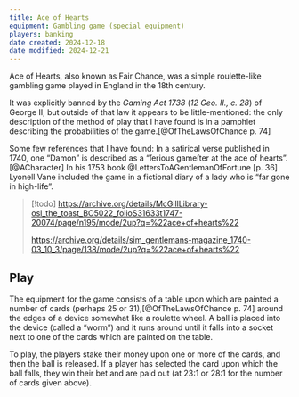 ```yaml
---
title: Ace of Hearts
equipment: Gambling game (special equipment)
players: banking
date created: 2024-12-18
date modified: 2024-12-21
---
```


<p class="lead">
<span class="aka">Ace of Hearts</span>, also known as <span class="aka">Fair Chance</span>, was a simple roulette-like gambling game played in England in the 18th century.
</p>

It was explicitly banned by the <cite>Gaming Act 1738</cite> (<cite>12 Geo. II., c. 28</cite>) of George <span class="rnum">II</span>, but outside of that law it appears to be little-mentioned: the only description of the method of play that I have found is in a pamphlet describing the probabilities of the game.[@OfTheLawsOfChance p. 74]

Some few references that I have found: In a satirical verse published in 1740, one “Damon” is described as a “ſerious gameſter at the ace of hearts”.[@ACharacter] In his 1753 book @LettersToAGentlemanOfFortune [p. 36] Lyonell Vane included the game in a fictional diary of a lady who is “far gone in high-life”.

> [!todo]
> https://archive.org/details/McGillLibrary-osl_the_toast_BO5022_folioS31633t1747-20074/page/n195/mode/2up?q=%22ace+of+hearts%22
>
>  https://archive.org/details/sim_gentlemans-magazine_1740-03_10_3/page/138/mode/2up?q=%22ace+of+hearts%22

## Play

The equipment for the game consists of a table upon which are painted a number of cards (perhaps 25 or 31),[@OfTheLawsOfChance p. 74] around the edges of a  device somewhat like a roulette wheel. A ball is placed into the device (called a “worm”) and it runs around until it falls into a socket next to one of the cards which are painted on the table.

To play, the players stake their money upon one or more of the cards, and then the ball is released. If a player has selected the card upon which the ball falls, they win their bet and are paid out (at 23&ratio;1 or 28&ratio;1 for the number of cards given above).
